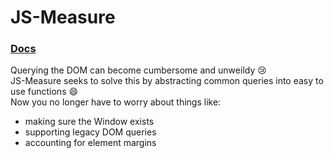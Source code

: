 # JS-Measure

### [Docs](https://js-measure.3nder.io)  

Querying the DOM can become cumbersome and unweildy 😢  
JS-Measure seeks to solve this by abstracting common queries into easy to use functions 😄  
Now you no longer have to worry about things like: 
- making sure the Window exists
- supporting legacy DOM queries
- accounting for element margins

